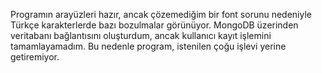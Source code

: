 Programın arayüzleri hazır, ancak çözemediğim bir font sorunu nedeniyle Türkçe karakterlerde bazı bozulmalar görünüyor. MongoDB üzerinden veritabanı bağlantısını oluşturdum, ancak kullanıcı kayıt işlemini tamamlayamadım. Bu nedenle program, istenilen çoğu işlevi yerine getiremiyor.

